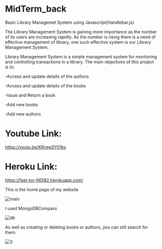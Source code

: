 # MidTerm_back


Basic Library Managemet System using Javascript(Handlebar.js)

The Library Management System is gaining more importance as the number of its users are increasing rapidly. As the number is rising there is a need of effective management of library, one such effective system is our Library Management System.

Library Management System is a simple management system for monitoring and controlling transactions in a library. The main objectives of this project is to:

-Access and update details of the authors

-Access and update details of the books

-Issue and Return a book

-Add new books

-Add new authors

# Youtube Link:
https://youtu.be/KRrwp5Y01ks

# Heroku Link:
https://fast-tor-06582.herokuapp.com/

This is the home page of my website

![main](https://user-images.githubusercontent.com/45779903/112675268-2493cc00-8e91-11eb-9d18-207437cb60fc.jpg)

I used MongoDBCompass

![db](https://user-images.githubusercontent.com/45779903/112675351-3e351380-8e91-11eb-9c00-95a97c4364f5.jpg)

As well as creating or deleting books or authors, you can still search for them.

![3](https://user-images.githubusercontent.com/45779903/112673963-8d7a4480-8e8f-11eb-9c25-430d62014a2b.jpeg)

